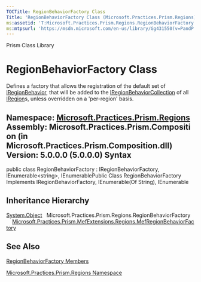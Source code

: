 ```yaml
---
TOCTitle: RegionBehaviorFactory Class
Title: 'RegionBehaviorFactory Class (Microsoft.Practices.Prism.Regions)'
ms:assetid: 'T:Microsoft.Practices.Prism.Regions.RegionBehaviorFactory'
ms:mtpsurl: 'https://msdn.microsoft.com/en-us/library/Gg431550(v=PandP.50)'
---
```


Prism Class Library

RegionBehaviorFactory Class
===========================

Defines a factory that allows the registration of the default set of [IRegionBehavior](https://msdn.microsoft.com/t:microsoft.practices.prism.regions.iregionbehavior), that will be added to the [IRegionBehaviorCollection](https://msdn.microsoft.com/t:microsoft.practices.prism.regions.iregionbehaviorcollection) of all [IRegion](https://msdn.microsoft.com/t:microsoft.practices.prism.regions.iregion)s, unless overridden on a 'per-region' basis.

**Namespace:** [Microsoft.Practices.Prism.Regions](https://msdn.microsoft.com/n:microsoft.practices.prism.regions)
**Assembly:** Microsoft.Practices.Prism.Composition (in Microsoft.Practices.Prism.Composition.dll) Version: 5.0.0.0 (5.0.0.0)
Syntax
------

<span id="syntaxToggle"></span>public class RegionBehaviorFactory : IRegionBehaviorFactory, IEnumerable&lt;string&gt;, IEnumerablePublic Class RegionBehaviorFactory Implements IRegionBehaviorFactory, IEnumerable(Of String), IEnumerable

Inheritance Hierarchy
---------------------

<span id="familyToggle"></span>[System.Object](http://msdn2.microsoft.com/en-us/library/e5kfa45b)
  Microsoft.Practices.Prism.Regions.RegionBehaviorFactory
    [Microsoft.Practices.Prism.MefExtensions.Regions.MefRegionBehaviorFactory](https://msdn.microsoft.com/t:microsoft.practices.prism.mefextensions.regions.mefregionbehaviorfactory)

See Also
--------


[RegionBehaviorFactory Members](https://msdn.microsoft.com/allmembers.t:microsoft.practices.prism.regions.regionbehaviorfactory)

[Microsoft.Practices.Prism.Regions Namespace](https://msdn.microsoft.com/n:microsoft.practices.prism.regions)
